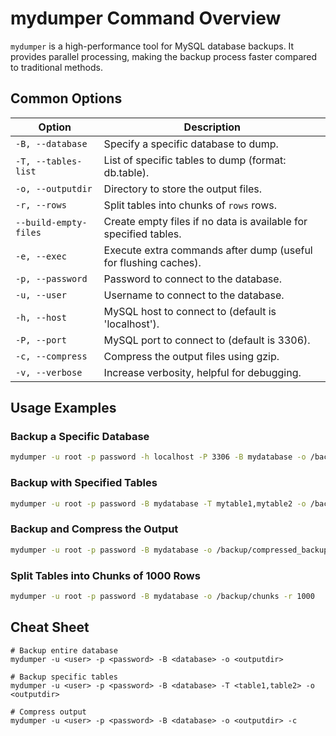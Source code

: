 # mydumper Command Overview

`mydumper` is a high-performance tool for MySQL database backups. It provides parallel processing, making the backup process faster compared to traditional methods.

## Common Options

| Option                 | Description                                                            |
|------------------------|------------------------------------------------------------------------|
| `-B, --database`       | Specify a specific database to dump.                                   |
| `-T, --tables-list`    | List of specific tables to dump (format: db.table).                    |
| `-o, --outputdir`      | Directory to store the output files.                                   |
| `-r, --rows`           | Split tables into chunks of `rows` rows.                               |
| `--build-empty-files`  | Create empty files if no data is available for specified tables.       |
| `-e, --exec`           | Execute extra commands after dump (useful for flushing caches).        |
| `-p, --password`       | Password to connect to the database.                                   |
| `-u, --user`           | Username to connect to the database.                                   |
| `-h, --host`           | MySQL host to connect to (default is 'localhost').                     |
| `-P, --port`           | MySQL port to connect to (default is 3306).                            |
| `-c, --compress`       | Compress the output files using gzip.                                  |
| `-v, --verbose`        | Increase verbosity, helpful for debugging.                             |

## Usage Examples

### Backup a Specific Database
```bash
mydumper -u root -p password -h localhost -P 3306 -B mydatabase -o /backup/mydatabase
```

### Backup with Specified Tables
```bash
mydumper -u root -p password -B mydatabase -T mytable1,mytable2 -o /backup/specific_tables
```

### Backup and Compress the Output
```bash
mydumper -u root -p password -B mydatabase -o /backup/compressed_backup -c
```

### Split Tables into Chunks of 1000 Rows
```bash
mydumper -u root -p password -B mydatabase -o /backup/chunks -r 1000
```

## Cheat Sheet

```
# Backup entire database
mydumper -u <user> -p <password> -B <database> -o <outputdir>

# Backup specific tables
mydumper -u <user> -p <password> -B <database> -T <table1,table2> -o <outputdir>

# Compress output
mydumper -u <user> -p <password> -B <database> -o <outputdir> -c
```

